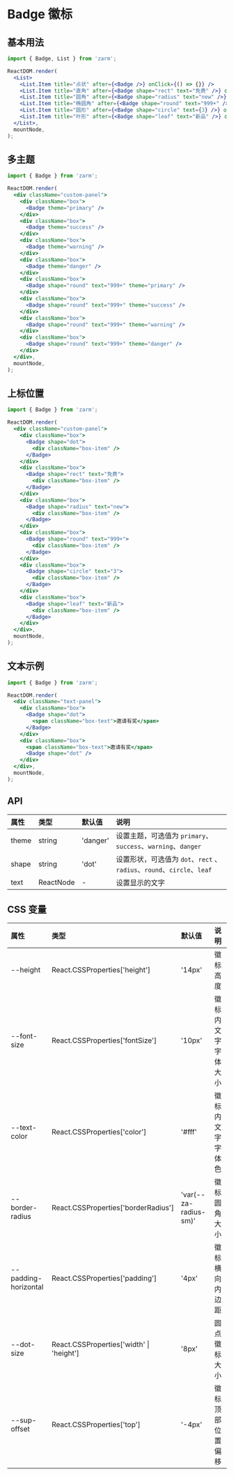 # Badge 徽标

## 基本用法

```jsx
import { Badge, List } from 'zarm';

ReactDOM.render(
  <List>
    <List.Item title="点状" after={<Badge />} onClick={() => {}} />
    <List.Item title="直角" after={<Badge shape="rect" text="免费" />} onClick={() => {}} />
    <List.Item title="圆角" after={<Badge shape="radius" text="new" />} onClick={() => {}} />
    <List.Item title="椭圆角" after={<Badge shape="round" text="999+" />} onClick={() => {}} />
    <List.Item title="圆形" after={<Badge shape="circle" text={3} />} onClick={() => {}} />
    <List.Item title="叶形" after={<Badge shape="leaf" text="新品" />} onClick={() => {}} />
  </List>,
  mountNode,
);
```

## 多主题

```jsx
import { Badge } from 'zarm';

ReactDOM.render(
  <div className="custom-panel">
    <div className="box">
      <Badge theme="primary" />
    </div>
    <div className="box">
      <Badge theme="success" />
    </div>
    <div className="box">
      <Badge theme="warning" />
    </div>
    <div className="box">
      <Badge theme="danger" />
    </div>
    <div className="box">
      <Badge shape="round" text="999+" theme="primary" />
    </div>
    <div className="box">
      <Badge shape="round" text="999+" theme="success" />
    </div>
    <div className="box">
      <Badge shape="round" text="999+" theme="warning" />
    </div>
    <div className="box">
      <Badge shape="round" text="999+" theme="danger" />
    </div>
  </div>,
  mountNode,
);
```

## 上标位置

```jsx
import { Badge } from 'zarm';

ReactDOM.render(
  <div className="custom-panel">
    <div className="box">
      <Badge shape="dot">
        <div className="box-item" />
      </Badge>
    </div>
    <div className="box">
      <Badge shape="rect" text="免费">
        <div className="box-item" />
      </Badge>
    </div>
    <div className="box">
      <Badge shape="radius" text="new">
        <div className="box-item" />
      </Badge>
    </div>
    <div className="box">
      <Badge shape="round" text="999+">
        <div className="box-item" />
      </Badge>
    </div>
    <div className="box">
      <Badge shape="circle" text="3">
        <div className="box-item" />
      </Badge>
    </div>
    <div className="box">
      <Badge shape="leaf" text="新品">
        <div className="box-item" />
      </Badge>
    </div>
  </div>,
  mountNode,
);
```

## 文本示例

```jsx
import { Badge } from 'zarm';

ReactDOM.render(
  <div className="text-panel">
    <div className="box">
      <Badge shape="dot">
        <span className="box-text">邀请有奖</span>
      </Badge>
    </div>
    <div className="box">
      <span className="box-text">邀请有奖</span>
      <Badge shape="dot" />
    </div>
  </div>,
  mountNode,
);
```

## API

| 属性  | 类型      | 默认值   | 说明                                                                   |
| :---- | :-------- | :------- | :--------------------------------------------------------------------- |
| theme | string    | 'danger' | 设置主题，可选值为 `primary`、`success`、`warning`、`danger`           |
| shape | string    | 'dot'    | 设置形状，可选值为 `dot`、`rect` 、`radius`、`round`、`circle`、`leaf` |
| text  | ReactNode | -        | 设置显示的文字                                                         |

## CSS 变量

| 属性                 | 类型                                     | 默认值                | 说明               |
| :------------------- | :--------------------------------------- | :-------------------- | :----------------- |
| --height             | React.CSSProperties['height']            | '14px'                | 徽标高度           |
| --font-size          | React.CSSProperties['fontSize']          | '10px'                | 徽标内文字字体大小 |
| --text-color         | React.CSSProperties['color']             | '#fff'                | 徽标内文字字体色   |
| --border-radius      | React.CSSProperties['borderRadius']      | 'var(--za-radius-sm)' | 徽标圆角大小       |
| --padding-horizontal | React.CSSProperties['padding']           | '4px'                 | 徽标横向内边距     |
| --dot-size           | React.CSSProperties['width' \| 'height'] | '8px'                 | 圆点徽标大小       |
| --sup-offset         | React.CSSProperties['top']               | '-4px'                | 徽标顶部位置偏移   |
